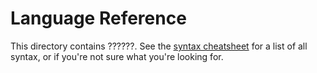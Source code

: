 # Language Reference
This directory contains ??????. See the [syntax cheatsheet](../syntax-cheatsheet) for a list of all syntax, or if you're not sure what you're looking for.
